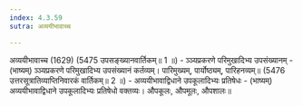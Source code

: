 ```yaml
---
index: 4.3.59
sutra: अव्ययीभावाच्च

---
```

 अव्ययीभावाच्च (1629) (5475 उपसङ्ख्यानवार्तिकम्॥ 1 ॥) - ञ्ञ्यप्रकरणे परिमुखादिभ्य उपसंख्यानम् - (भाष्यम्) ञ्ञ्यप्रकरणे परिमुखादिभ्य उपसंख्यानं कर्तव्यम्। पारिमुख्यम्, पार्योष्ठ्यम्, पारिहनव्यम्॥ (5476 उत्तरसूत्रातिव्याप्तिनिवारकं वार्तिकम्॥ 2 ॥) - अव्ययीभावाद्विधाने उपकूलादिभ्यः प्रतिषेधः - (भाष्यम्) अव्ययीभावाद्विधाने उपकूलादिभ्यः प्रतिषेधो वक्तव्यः। औपकूलः, औपमूलः, औपशालः॥ 